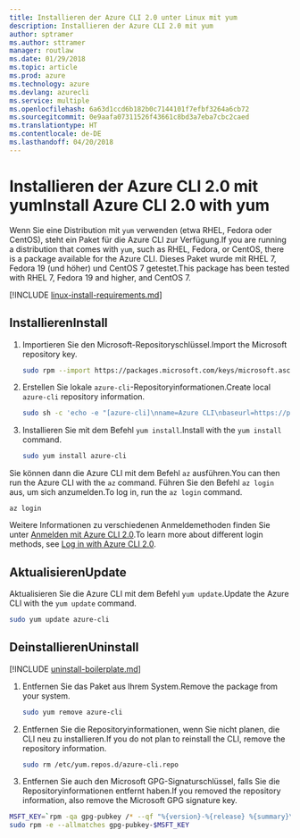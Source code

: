 ```yaml
---
title: Installieren der Azure CLI 2.0 unter Linux mit yum
description: Installieren der Azure CLI 2.0 mit yum
author: sptramer
ms.author: sttramer
manager: routlaw
ms.date: 01/29/2018
ms.topic: article
ms.prod: azure
ms.technology: azure
ms.devlang: azurecli
ms.service: multiple
ms.openlocfilehash: 6a63d1ccd6b182b0c7144101f7efbf3264a6cb72
ms.sourcegitcommit: 0e9aafa07311526f43661c8bd3a7eba7cbc2caed
ms.translationtype: HT
ms.contentlocale: de-DE
ms.lasthandoff: 04/20/2018
---
```

# <a name="install-azure-cli-20-with-yum"></a><span data-ttu-id="f745d-103">Installieren der Azure CLI 2.0 mit yum</span><span class="sxs-lookup"><span data-stu-id="f745d-103">Install Azure CLI 2.0 with yum</span></span>

<span data-ttu-id="f745d-104">Wenn Sie eine Distribution mit `yum` verwenden (etwa RHEL, Fedora oder CentOS), steht ein Paket für die Azure CLI zur Verfügung.</span><span class="sxs-lookup"><span data-stu-id="f745d-104">If you are running a distribution that comes with `yum`, such as RHEL, Fedora, or CentOS, there is a package available for the Azure CLI.</span></span> <span data-ttu-id="f745d-105">Dieses Paket wurde mit RHEL 7, Fedora 19 (und höher) und CentOS 7 getestet.</span><span class="sxs-lookup"><span data-stu-id="f745d-105">This package has been tested with RHEL 7, Fedora 19 and higher, and CentOS 7.</span></span>

[!INCLUDE [linux-install-requirements.md](includes/linux-install-requirements.md)]

## <a name="install"></a><span data-ttu-id="f745d-106">Installieren</span><span class="sxs-lookup"><span data-stu-id="f745d-106">Install</span></span>

1. <span data-ttu-id="f745d-107">Importieren Sie den Microsoft-Repositoryschlüssel.</span><span class="sxs-lookup"><span data-stu-id="f745d-107">Import the Microsoft repository key.</span></span>

   ```bash
   sudo rpm --import https://packages.microsoft.com/keys/microsoft.asc
   ```

2. <span data-ttu-id="f745d-108">Erstellen Sie lokale `azure-cli`-Repositoryinformationen.</span><span class="sxs-lookup"><span data-stu-id="f745d-108">Create local `azure-cli` repository information.</span></span>

   ```bash
   sudo sh -c 'echo -e "[azure-cli]\nname=Azure CLI\nbaseurl=https://packages.microsoft.com/yumrepos/azure-cli\nenabled=1\ngpgcheck=1\ngpgkey=https://packages.microsoft.com/keys/microsoft.asc" > /etc/yum.repos.d/azure-cli.repo'
   ```

3. <span data-ttu-id="f745d-109">Installieren Sie mit dem Befehl `yum install`.</span><span class="sxs-lookup"><span data-stu-id="f745d-109">Install with the `yum install` command.</span></span> 

   ```bash
   sudo yum install azure-cli
   ```

<span data-ttu-id="f745d-110">Sie können dann die Azure CLI mit dem Befehl `az` ausführen.</span><span class="sxs-lookup"><span data-stu-id="f745d-110">You can then run the Azure CLI with the `az` command.</span></span> <span data-ttu-id="f745d-111">Führen Sie den Befehl `az login` aus, um sich anzumelden.</span><span class="sxs-lookup"><span data-stu-id="f745d-111">To log in, run the `az login` command.</span></span>

```azurecli
az login
```

<span data-ttu-id="f745d-112">Weitere Informationen zu verschiedenen Anmeldemethoden finden Sie unter [Anmelden mit Azure CLI 2.0](authenticate-azure-cli.md).</span><span class="sxs-lookup"><span data-stu-id="f745d-112">To learn more about different login methods, see [Log in with Azure CLI 2.0](authenticate-azure-cli.md).</span></span>

## <a name="update"></a><span data-ttu-id="f745d-113">Aktualisieren</span><span class="sxs-lookup"><span data-stu-id="f745d-113">Update</span></span>

<span data-ttu-id="f745d-114">Aktualisieren Sie die Azure CLI mit dem Befehl `yum update`.</span><span class="sxs-lookup"><span data-stu-id="f745d-114">Update the Azure CLI with the `yum update` command.</span></span>

```bash
sudo yum update azure-cli
```

## <a name="uninstall"></a><span data-ttu-id="f745d-115">Deinstallieren</span><span class="sxs-lookup"><span data-stu-id="f745d-115">Uninstall</span></span>

[!INCLUDE [uninstall-boilerplate.md](includes/uninstall-boilerplate.md)]

1. <span data-ttu-id="f745d-116">Entfernen Sie das Paket aus Ihrem System.</span><span class="sxs-lookup"><span data-stu-id="f745d-116">Remove the package from your system.</span></span>

   ```bash
   sudo yum remove azure-cli
   ```

2. <span data-ttu-id="f745d-117">Entfernen Sie die Repositoryinformationen, wenn Sie nicht planen, die CLI neu zu installieren.</span><span class="sxs-lookup"><span data-stu-id="f745d-117">If you do not plan to reinstall the CLI, remove the repository information.</span></span>

   ```bash
   sudo rm /etc/yum.repos.d/azure-cli.repo
   ```

3. <span data-ttu-id="f745d-118">Entfernen Sie auch den Microsoft GPG-Signaturschlüssel, falls Sie die Repositoryinformationen entfernt haben.</span><span class="sxs-lookup"><span data-stu-id="f745d-118">If you removed the repository information, also remove the Microsoft GPG signature key.</span></span>

  ```bash
  MSFT_KEY=`rpm -qa gpg-pubkey /* --qf "%{version}-%{release} %{summary}\n" | grep Microsoft | awk '{print $1}'`
  sudo rpm -e --allmatches gpg-pubkey-$MSFT_KEY
  ```

